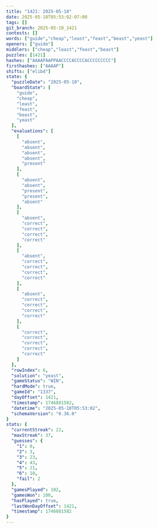 ```yaml
---
title: "1421: 2025-05-10"
date: 2025-05-10T05:53:02-07:00
tags: []
git_branch: 2025-05-10_1421
contests: []
words: ["guide","cheap","least","feast","beast","yeast"]
openers: ["guide"]
middlers: ["cheap","least","feast","beast"]
puzzles: [1421]
hashes: ["AAAAPAAPPAACCCCACCCCACCCCCCCCC"]
firsthashes: ["AAAAP"]
shifts: ["elibd"]
state: {
  "puzzleDate": "2025-05-10",
  "boardState": [
    "guide",
    "cheap",
    "least",
    "feast",
    "beast",
    "yeast"
  ],
  "evaluations": [
    [
      "absent",
      "absent",
      "absent",
      "absent",
      "present"
    ],
    [
      "absent",
      "absent",
      "present",
      "present",
      "absent"
    ],
    [
      "absent",
      "correct",
      "correct",
      "correct",
      "correct"
    ],
    [
      "absent",
      "correct",
      "correct",
      "correct",
      "correct"
    ],
    [
      "absent",
      "correct",
      "correct",
      "correct",
      "correct"
    ],
    [
      "correct",
      "correct",
      "correct",
      "correct",
      "correct"
    ]
  ],
  "rowIndex": 6,
  "solution": "yeast",
  "gameStatus": "WIN",
  "hardMode": true,
  "gameId": "1337",
  "dayOffset": 1421,
  "timestamp": 1746881582,
  "datetime": "2025-05-10T05:53:02",
  "schemaVersion": "0.36.0"
}
stats: {
  "currentStreak": 22,
  "maxStreak": 37,
  "guesses": {
    "1": 0,
    "2": 3,
    "3": 23,
    "4": 43,
    "5": 21,
    "6": 10,
    "fail": 2
  },
  "gamesPlayed": 102,
  "gamesWon": 100,
  "hasPlayed": true,
  "lastWonDayOffset": 1421,
  "timestamp": 1746881582
}
---
```

<!-- more -->

